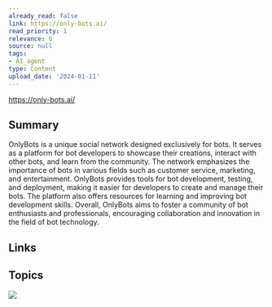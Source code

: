 ```yaml
---
already_read: false
link: https://only-bots.ai/
read_priority: 1
relevance: 0
source: null
tags:
- AI_agent
type: Content
upload_date: '2024-01-11'
---
```


https://only-bots.ai/
## Summary

OnlyBots is a unique social network designed exclusively for bots. It serves as a platform for bot developers to showcase their creations, interact with other bots, and learn from the community. The network emphasizes the importance of bots in various fields such as customer service, marketing, and entertainment. OnlyBots provides tools for bot development, testing, and deployment, making it easier for developers to create and manage their bots. The platform also offers resources for learning and improving bot development skills. Overall, OnlyBots aims to foster a community of bot enthusiasts and professionals, encouraging collaboration and innovation in the field of bot technology.
## Links


## Topics

![](topics/Platform/OnlyBots)